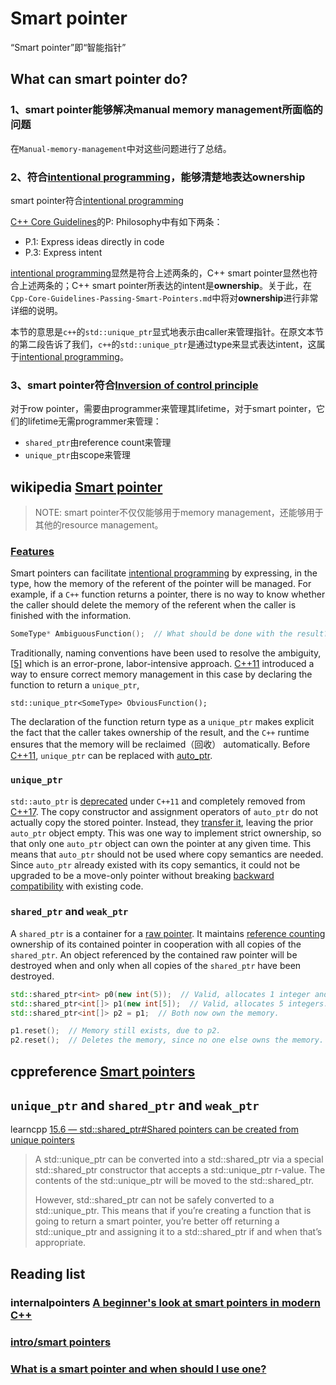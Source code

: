 # Smart pointer

“Smart pointer”即“智能指针”

## What can smart pointer do?

### 1、smart pointer能够解决manual memory management所面临的问题

在`Manual-memory-management`中对这些问题进行了总结。

### 2、符合[intentional programming](https://en.wikipedia.org/wiki/Intentional_programming)，能够清楚地表达ownership

smart pointer符合[intentional programming](https://en.wikipedia.org/wiki/Intentional_programming)

[C++ Core Guidelines](http://isocpp.github.io/CppCoreGuidelines/CppCoreGuidelines)的P: Philosophy中有如下两条：

- P.1: Express ideas directly in code
- P.3: Express intent

[intentional programming](https://en.wikipedia.org/wiki/Intentional_programming)显然是符合上述两条的，C++ smart pointer显然也符合上述两条的；C++ smart pointer所表达的intent是**ownership**。关于此，在`Cpp-Core-Guidelines-Passing-Smart-Pointers.md`中将对**ownership**进行非常详细的说明。

本节的意思是`c++`的`std::unique_ptr`显式地表示由caller来管理指针。在原文本节的第二段告诉了我们，`c++`的`std::unique_ptr`是通过type来显式表达intent，这属于[intentional programming](https://en.wikipedia.org/wiki/Intentional_programming)。

### 3、smart pointer符合[Inversion of control principle](https://en.wikipedia.org/wiki/Inversion_of_control)

对于row pointer，需要由programmer来管理其lifetime，对于smart pointer，它们的lifetime无需programmer来管理：

- `shared_ptr`由reference count来管理
- `unique_ptr`由scope来管理

## wikipedia [Smart pointer](https://en.wikipedia.org/wiki/Smart_pointer)

> NOTE: smart pointer不仅仅能够用于memory management，还能够用于其他的resource management。



### [Features](https://en.wikipedia.org/wiki/Smart_pointer#Features)

Smart pointers can facilitate [intentional programming](https://en.wikipedia.org/wiki/Intentional_programming) by expressing, in the type, how the memory of the referent of the pointer will be managed. For example, if a `C++` function returns a pointer, there is no way to know whether the caller should delete the memory of the referent when the caller is finished with the information.



```C++
SomeType* AmbiguousFunction();  // What should be done with the result?
```

Traditionally, naming conventions have been used to resolve the ambiguity,[[5\]](https://en.wikipedia.org/wiki/Smart_pointer#cite_note-5) which is an error-prone, labor-intensive approach. [C++11](https://en.wikipedia.org/wiki/C%2B%2B11) introduced a way to ensure correct memory management in this case by declaring the function to return a `unique_ptr`,

```
std::unique_ptr<SomeType> ObviousFunction();
```

The declaration of the function return type as a `unique_ptr` makes explicit the fact that the caller takes ownership of the result, and the `C++` runtime ensures that the memory will be reclaimed（回收） automatically. Before [C++11](https://en.wikipedia.org/wiki/C%2B%2B11), `unique_ptr` can be replaced with [auto_ptr](https://en.wikipedia.org/wiki/Auto_ptr).



### `unique_ptr`

`std::auto_ptr` is [deprecated](https://en.wikipedia.org/wiki/Deprecation) under `C++11` and completely removed from [C++17](https://en.wikipedia.org/wiki/C%2B%2B17). The copy constructor and assignment operators of `auto_ptr` do not actually copy the stored pointer. Instead, they [transfer it](https://en.wikipedia.org/wiki/Auto_ptr#Semantics), leaving the prior `auto_ptr` object empty. This was one way to implement strict ownership, so that only one `auto_ptr` object can own the pointer at any given time. This means that `auto_ptr` should not be used where copy semantics are needed. Since `auto_ptr` already existed with its copy semantics, it could not be upgraded to be a move-only pointer without breaking [backward compatibility](https://en.wikipedia.org/wiki/Backward_compatibility) with existing code.

### `shared_ptr` and `weak_ptr`

A `shared_ptr` is a container for a [raw pointer](https://en.wikipedia.org/wiki/Raw_pointer). It maintains [reference counting](https://en.wikipedia.org/wiki/Reference_counting) ownership of its contained pointer in cooperation with all copies of the `shared_ptr`. An object referenced by the contained raw pointer will be destroyed when and only when all copies of the `shared_ptr` have been destroyed.

```c++
std::shared_ptr<int> p0(new int(5));  // Valid, allocates 1 integer and initialize it with value 5.
std::shared_ptr<int[]> p1(new int[5]);  // Valid, allocates 5 integers.
std::shared_ptr<int[]> p2 = p1;  // Both now own the memory.

p1.reset();  // Memory still exists, due to p2.
p2.reset();  // Deletes the memory, since no one else owns the memory.
```



## cppreference [Smart pointers](https://en.cppreference.com/w/cpp/memory)



## `unique_ptr` and `shared_ptr` and `weak_ptr`

learncpp [15.6 — std::shared_ptr#Shared pointers can be created from unique pointers](https://www.learncpp.com/cpp-tutorial/15-6-stdshared_ptr/)

> A std::unique_ptr can be converted into a std::shared_ptr via a special std::shared_ptr constructor that accepts a std::unique_ptr r-value. The contents of the std::unique_ptr will be moved to the std::shared_ptr.
>
> However, std::shared_ptr can not be safely converted to a std::unique_ptr. This means that if you’re creating a function that is going to return a smart pointer, you’re better off returning a std::unique_ptr and assigning it to a std::shared_ptr if and when that’s appropriate.





## Reading list

### internalpointers [A beginner's look at smart pointers in modern C++](https://www.internalpointers.com/post/beginner-s-look-smart-pointers-modern-c)



### [intro/smart pointers](https://en.cppreference.com/book/intro/smart_pointers)



### [What is a smart pointer and when should I use one?](https://stackoverflow.com/questions/106508/what-is-a-smart-pointer-and-when-should-i-use-one)